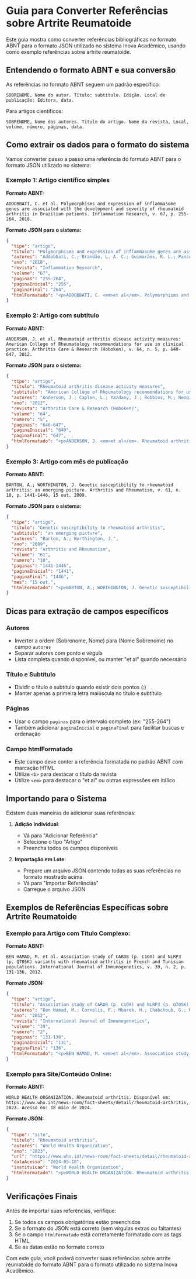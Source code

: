 # Guia para Converter Referências sobre Artrite Reumatoide

Este guia mostra como converter referências bibliográficas no formato ABNT para o formato JSON utilizado no sistema Inova Acadêmico, usando como exemplo referências sobre artrite reumatoide.

## Entendendo o formato ABNT e sua conversão

As referências no formato ABNT seguem um padrão específico:

```
SOBRENOME, Nome do autor. Título: subtítulo. Edição. Local de publicação: Editora, data.
```

Para artigos científicos:

```
SOBRENOME, Nome dos autores. Título do artigo. Nome da revista, Local, volume, número, páginas, data.
```

## Como extrair os dados para o formato do sistema

Vamos converter passo a passo uma referência do formato ABNT para o formato JSON utilizado no sistema:

### Exemplo 1: Artigo científico simples

**Formato ABNT:**
```
ADDOBBATI, C. et al. Polymorphisms and expression of inflammasome genes are associated with the development and severity of rheumatoid arthritis in Brazilian patients. Inflammation Research, v. 67, p. 255-264, 2018.
```

**Formato JSON para o sistema:**
```json
{
  "tipo": "artigo",
  "titulo": "Polymorphisms and expression of inflammasome genes are associated with the development and severity of rheumatoid arthritis in Brazilian patients",
  "autores": "Addobbati, C.; Brandão, L. A. C.; Guimarães, R. L.; Pancoto, J. A. T.; Donadi, E. A.; Crovella, S.; Sandrin-Garcia, P.",
  "ano": "2018",
  "revista": "Inflammation Research",
  "volume": "67",
  "paginas": "255-264",
  "paginaInicial": "255",
  "paginaFinal": "264",
  "htmlFormatado": "<p>ADDOBBATI, C. <em>et al</em>. Polymorphisms and expression of inflammasome genes are associated with the development and severity of rheumatoid arthritis in Brazilian patients. <b>Inflammation Research</b>, v. 67, p. 255-264, 2018.</p>"
}
```

### Exemplo 2: Artigo com subtítulo

**Formato ABNT:**
```
ANDERSON, J. et al. Rheumatoid arthritis disease activity measures: American College of Rheumatology recommendations for use in clinical practice. Arthritis Care & Research (Hoboken), v. 64, n. 5, p. 640-647, 2012.
```

**Formato JSON para o sistema:**
```json
{
  "tipo": "artigo",
  "titulo": "Rheumatoid arthritis disease activity measures",
  "subtitulo": "American College of Rheumatology recommendations for use in clinical practice",
  "autores": "Anderson, J.; Caplan, L.; Yazdany, J.; Robbins, M.; Neogi, T.; Michaud, K.; Saag, K.; O'Dell, J.; Kazi, S.",
  "ano": "2012",
  "revista": "Arthritis Care & Research (Hoboken)",
  "volume": "64",
  "numero": "5",
  "paginas": "640-647",
  "paginaInicial": "640",
  "paginaFinal": "647",
  "htmlFormatado": "<p>ANDERSON, J. <em>et al</em>. Rheumatoid arthritis disease activity measures: American College of Rheumatology recommendations for use in clinical practice. <b>Arthritis Care & Research (Hoboken)</b>, v. 64, n. 5, p. 640-647, 2012.</p>"
}
```

### Exemplo 3: Artigo com mês de publicação

**Formato ABNT:**
```
BARTON, A.; WORTHINGTON, J. Genetic susceptibility to rheumatoid arthritis: an emerging picture. Arthritis and Rheumatism, v. 61, n. 10, p. 1441-1446, 15 out. 2009.
```

**Formato JSON para o sistema:**
```json
{
  "tipo": "artigo",
  "titulo": "Genetic susceptibility to rheumatoid arthritis",
  "subtitulo": "an emerging picture",
  "autores": "Barton, A.; Worthington, J.",
  "ano": "2009",
  "revista": "Arthritis and Rheumatism",
  "volume": "61",
  "numero": "10",
  "paginas": "1441-1446",
  "paginaInicial": "1441",
  "paginaFinal": "1446",
  "mes": "15 out.",
  "htmlFormatado": "<p>BARTON, A.; WORTHINGTON, J. Genetic susceptibility to rheumatoid arthritis: an emerging picture. <b>Arthritis and Rheumatism</b>, v. 61, n. 10, p. 1441-1446, 15 out., 2009.</p>"
}
```

## Dicas para extração de campos específicos

### Autores
- Inverter a ordem (Sobrenome, Nome) para (Nome Sobrenome) no campo `autores`
- Separar autores com ponto e vírgula
- Lista completa quando disponível, ou manter "et al" quando necessário

### Título e Subtítulo
- Dividir o título e subtítulo quando existir dois pontos (:)
- Manter apenas a primeira letra maiúscula no título e subtítulo

### Páginas
- Usar o campo `paginas` para o intervalo completo (ex: "255-264")
- Também adicionar `paginaInicial` e `paginaFinal` para facilitar buscas e ordenação

### Campo htmlFormatado
- Este campo deve conter a referência formatada no padrão ABNT com marcação HTML
- Utilize `<b>` para destacar o título da revista
- Utilize `<em>` para destacar o "et al" ou outras expressões em itálico

## Importando para o Sistema

Existem duas maneiras de adicionar suas referências:

1. **Adição Individual**: 
   - Vá para "Adicionar Referência"
   - Selecione o tipo "Artigo"
   - Preencha todos os campos disponíveis

2. **Importação em Lote**: 
   - Prepare um arquivo JSON contendo todas as suas referências no formato mostrado acima
   - Vá para "Importar Referências"
   - Carregue o arquivo JSON

## Exemplos de Referências Específicas sobre Artrite Reumatoide

### Exemplo para Artigo com Título Complexo:

**Formato ABNT:**
```
BEN HAMAD, M. et al. Association study of CARD8 (p. C10X) and NLRP3 (p. Q705K) variants with rheumatoid arthritis in French and Tunisian populations. International Journal of Immunogenetics, v. 39, n. 2, p. 131-136, 2012.
```

**Formato JSON:**
```json
{
  "tipo": "artigo",
  "titulo": "Association study of CARD8 (p. C10X) and NLRP3 (p. Q705K) variants with rheumatoid arthritis in French and Tunisian populations",
  "autores": "Ben Hamad, M.; Cornelis, F.; Mbarek, H.; Chabchoub, G.; Marzouk, S.; Bahloul, Z.; Rebai, A.; Fakhfakh, F.; Gaddour, L.; Maalej, A.",
  "ano": "2012",
  "revista": "International Journal of Immunogenetics",
  "volume": "39",
  "numero": "2",
  "paginas": "131-136",
  "paginaInicial": "131",
  "paginaFinal": "136",
  "htmlFormatado": "<p>BEN HAMAD, M. <em>et al</em>. Association study of CARD8 (p. C10X) and NLRP3 (p. Q705K) variants with rheumatoid arthritis in French and Tunisian populations. <b>International Journal of Immunogenetics</b>, v. 39, n. 2, p. 131-136, 2012.</p>"
}
```

### Exemplo para Site/Conteúdo Online:

**Formato ABNT:**
```
WORLD HEALTH ORGANIZATION. Rheumatoid arthritis. Disponível em: https://www.who.int/news-room/fact-sheets/detail/rheumatoid-arthritis, 2023. Acesso em: 18 maio de 2024.
```

**Formato JSON:**
```json
{
  "tipo": "site",
  "titulo": "Rheumatoid arthritis",
  "autores": "World Health Organization",
  "ano": "2023",
  "url": "https://www.who.int/news-room/fact-sheets/detail/rheumatoid-arthritis",
  "dataAcesso": "2024-05-18",
  "instituicao": "World Health Organization",
  "htmlFormatado": "<p>WORLD HEALTH ORGANIZATION. Rheumatoid arthritis. Disponível em: https://www.who.int/news-room/fact-sheets/detail/rheumatoid-arthritis, 2023. Acesso em: 18 maio de 2024.</p>"
}
```

## Verificações Finais

Antes de importar suas referências, verifique:

1. Se todos os campos obrigatórios estão preenchidos
2. Se o formato do JSON está correto (sem vírgulas extras ou faltantes)
3. Se o campo `htmlFormatado` está corretamente formatado com as tags HTML
4. Se as datas estão no formato correto

Com este guia, você poderá converter suas referências sobre artrite reumatoide do formato ABNT para o formato utilizado no sistema Inova Acadêmico. 